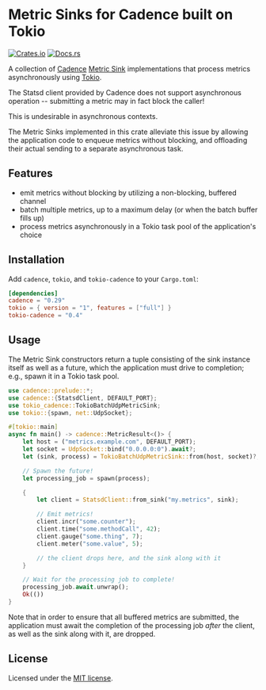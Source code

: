 # Metric Sinks for Cadence built on Tokio

[![Crates.io](https://img.shields.io/crates/v/tokio-cadence.svg)](https://crates.io/crates/tokio-cadence/)
[![Docs.rs](https://docs.rs/tokio-cadence/badge.svg)](https://docs.rs/tokio-cadence/)

A collection of [Cadence](https://crates.io/crates/cadence/) [Metric Sink](https://docs.rs/cadence/0.29/cadence/trait.MetricSink.html)
implementations that process metrics asynchronously using [Tokio](https://crates.io/crates/tokio/).

The Statsd client provided by Cadence does not support asynchronous operation -- submitting a metric may in fact block the caller!

This is undesirable in asynchronous contexts.

The Metric Sinks implemented in this crate alleviate this issue by allowing the application code to enqueue
metrics without blocking, and offloading their actual sending to a separate asynchronous task.

## Features

- emit metrics without blocking by utilizing a non-blocking, buffered channel
- batch multiple metrics, up to a maximum delay (or when the batch buffer fills up)
- process metrics asynchronously in a Tokio task pool of the application's choice

## Installation

Add `cadence`, `tokio`, and `tokio-cadence` to your `Cargo.toml`:

```toml
[dependencies]
cadence = "0.29"
tokio = { version = "1", features = ["full"] }
tokio-cadence = "0.4"
```

## Usage

The Metric Sink constructors return a tuple consisting of the sink instance itself as well as a future,
which the application must drive to completion; e.g., spawn it in a Tokio task pool.

```rust
use cadence::prelude::*;
use cadence::{StatsdClient, DEFAULT_PORT};
use tokio_cadence::TokioBatchUdpMetricSink;
use tokio::{spawn, net::UdpSocket};

#[tokio::main]
async fn main() -> cadence::MetricResult<()> {
    let host = ("metrics.example.com", DEFAULT_PORT);
    let socket = UdpSocket::bind("0.0.0.0:0").await?;
    let (sink, process) = TokioBatchUdpMetricSink::from(host, socket)?;

    // Spawn the future!
    let processing_job = spawn(process);

    {
        let client = StatsdClient::from_sink("my.metrics", sink);

        // Emit metrics!
        client.incr("some.counter");
        client.time("some.methodCall", 42);
        client.gauge("some.thing", 7);
        client.meter("some.value", 5);

        // the client drops here, and the sink along with it
    }

    // Wait for the processing job to complete!
    processing_job.await.unwrap();
    Ok(())
}
```

Note that in order to ensure that all buffered metrics are submitted, the application must await
the completion of the processing job *after* the client, as well as the sink along with it, are dropped.

## License

Licensed under the [MIT license](LICENSE).

